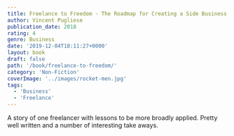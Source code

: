 ```yaml
---
title: Freelance to Freedom - The Roadmap for Creating a Side Business to Achieve Financial, Time and Life Freedom
author: Vincent Pugliese
publication_date: 2018
rating: 4
genre: Business
date: '2019-12-04T18:11:27+0000'
layout: book
draft: false
path: '/book/freelance-to-freedom/'
category: 'Non-Fiction'
coverImage: '../images/rocket-men.jpg'
tags:
  - 'Business'
  - 'Freelance'
---
```

A story of one freelancer with lessons to be more broadly applied. Pretty well written and a number of interesting take aways. 